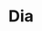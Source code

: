 ---
title: "Dia"
url: /ciudad-autonoma-de-buenos-aires/dia-mendez-de-andes-2/
shop: supermercado
---